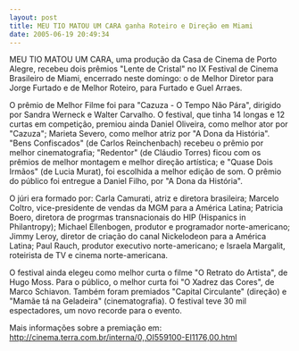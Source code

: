 ```yaml
---
layout: post
title: MEU TIO MATOU UM CARA ganha Roteiro e Direção em Miami
date: 2005-06-19 20:49:34
---
```

MEU TIO MATOU UM CARA, uma produção da Casa de Cinema de Porto Alegre, recebeu dois prêmios "Lente de Cristal" no IX Festival de Cinema Brasileiro de Miami, encerrado neste domingo: o de Melhor Diretor para Jorge Furtado e de Melhor Roteiro, para Furtado e Guel Arraes.

O prêmio de Melhor Filme foi para "Cazuza - O Tempo Não Pára", dirigido por Sandra Werneck e Walter Carvalho. O festival, que tinha 14 longas e 12 curtas em competição, premiou ainda Daniel Oliveira, como melhor ator por "Cazuza"; Marieta Severo, como melhor atriz por "A Dona da História". "Bens Confiscados" (de Carlos Reinchenbach) recebeu o prêmio por melhor cinematografia; "Redentor" (de Cláudio Torres) ficou com os prêmios de melhor montagem e melhor direção artística; e "Quase Dois Irmãos" (de Lucia Murat), foi escolhida a melhor edição de som. O prêmio do público foi entregue a Daniel Filho, por "A Dona da História".

O júri era formado por: Carla Camurati, atriz e diretora brasileira; Marcelo Coltro, vice-presidente de vendas da MGM para a América Latina; Patricia Boero, diretora de progrmas transnacionais do HIP (Hispanics in Philantropy); Michael Ellenbogen, produtor e programador norte-americano; Jimmy Leroy, diretor de criação do canal Nickelodeon para a América Latina; Paul Rauch, produtor executivo norte-americano; e Israela Margalit, roteirista de TV e cinema norte-americana.

O festival ainda elegeu como melhor curta o filme "O Retrato do Artista", de Hugo Moss. Para o público, o melhor curta foi "O Xadrez das Cores", de Marco Schiavon. Também foram premiados "Capital Circulante" (direção) e "Mamãe tá na Geladeira" (cinematografia). O festival teve 30 mil espectadores, um novo recorde para o evento.

Mais informações sobre a premiação em:\
<http://cinema.terra.com.br/interna/0,,OI559100-EI1176,00.html>